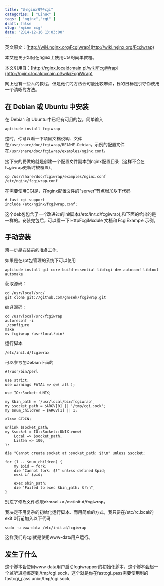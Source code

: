```yaml
---
title: "让nginx支持cgi"
categories: [ "Linux" ]
tags: [ "nginx","cgi" ]
draft: false
slug: "nginx-cig"
date: "2014-12-16 13:03:00"
---
```


英文原文：[http://wiki.nginx.org/Fcgiwrap](http://wiki.nginx.org/Fcgiwrap)

本文是关于如何在nginx上使用CGI的简单教程。

本文引用自：[http://nginx.localdomain.pl/wiki/FcgiWrap](http://nginx.localdomain.pl/wiki/FcgiWrap)

网上也有一些人的教程，但是他们的方法会可能比较麻烦，我的目标是引导你使用一个清晰的方法。


<!--more-->


## 在 Debian 或 Ubuntu 中安装  

在 Debian 和 Ubuntu 中已经有可用的包。简单输入

    aptitude install fcgiwrap

这时，你可以看一下项目文档说明，文件在`/usr/share/doc/fcgiwrap/README.Debian`。示例的配置文件在`/usr/share/doc/fcgiwrap/examples/nginx.conf`。

接下来的要做的就是创建一个配置文件副本到nginx配置目录（这样不会在fcgiwrap更新时被覆盖）。

    cp /usr/share/doc/fcgiwrap/examples/nginx.conf /etc/nginx/fcgiwrap.conf

在需要使用CGI是，在nginx配置文件的"server"节点增加以下代码

    # fast cgi support
    include /etc/nginx/fcgiwrap.conf;

这个deb包包含了一个改进过的init脚本(/etc/init.d/fcgiwrap),和下面的给出的是一样的。安装完包后，可以看一下 HttpFcgiModule 文档和 FcgiExample 示例。

##  手动安装  ##

第一步是安装前的准备工作。

如果是在apt包管理的系统下可以使用

    aptitude install git-core build-essential libfcgi-dev autoconf libtool automake

获取源码：

    cd /usr/local/src/
    git clone git://github.com/gnosek/fcgiwrap.git

编译源码：

    cd /usr/local/src/fcgiwrap
    autoreconf -i
    ./configure
    make
    mv fcgiwrap /usr/local/bin/

运行脚本:

    /etc/init.d/fcgiwrap

可以参考在Debian下面的

    #!/usr/bin/perl
    
    use strict;
    use warnings FATAL => qw( all );
    
    use IO::Socket::UNIX;
    
    my $bin_path = '/usr/local/bin/fcgiwrap';
    my $socket_path = $ARGV[0] || '/tmp/cgi.sock';
    my $num_children = $ARGV[1] || 1;
    
    close STDIN;
    
    unlink $socket_path;
    my $socket = IO::Socket::UNIX->new(
        Local => $socket_path,
        Listen => 100,
    );
    
    die "Cannot create socket at $socket_path: $!\n" unless $socket;
    
    for (1 .. $num_children) {
        my $pid = fork;
        die "Cannot fork: $!" unless defined $pid;
        next if $pid;
    
        exec $bin_path;
        die "Failed to exec $bin_path: $!\n";
    }

别忘了修改文件权限chmod +x /etc/init.d/fcgiwrap。

我决定不用复杂的初始化运行脚本，而用简单的方式，我只要在/etc/rc.local的exit 0行前加入以下代码

    sudo -u www-data /etc/init.d/fcgiwrap

这样我们的cgi就是使用www-data用户运行。

##  发生了什么  ##

这个脚本会使用www-data用户启动fcgiwrapper的初始化脚本，这个脚本会起一个监听进程绑定到/tmp/cgi.sock，这个就是你在fastcgi_pass需要使用到的fastcgi_pass unix:/tmp/cgi.sock;
